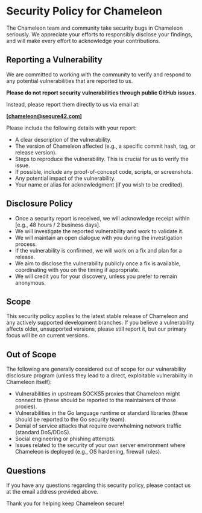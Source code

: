 # Security Policy for Chameleon

The Chameleon team and community take security bugs in Chameleon seriously. We appreciate your efforts to responsibly disclose your findings, and will make every effort to acknowledge your contributions.

## Reporting a Vulnerability

We are committed to working with the community to verify and respond to any potential vulnerabilities that are reported to us.

**Please do not report security vulnerabilities through public GitHub issues.**

Instead, please report them directly to us via email at:

**[chameleon@sequre42.com]** 

Please include the following details with your report:

*   A clear description of the vulnerability.
*   The version of Chameleon affected (e.g., a specific commit hash, tag, or release version).
*   Steps to reproduce the vulnerability. This is crucial for us to verify the issue.
*   If possible, include any proof-of-concept code, scripts, or screenshots.
*   Any potential impact of the vulnerability.
*   Your name or alias for acknowledgment (if you wish to be credited).

## Disclosure Policy

*   Once a security report is received, we will acknowledge receipt within [e.g., 48 hours / 2 business days].
*   We will investigate the reported vulnerability and work to validate it.
*   We will maintain an open dialogue with you during the investigation process.
*   If the vulnerability is confirmed, we will work on a fix and plan for a release.
*   We aim to disclose the vulnerability publicly once a fix is available, coordinating with you on the timing if appropriate.
*   We will credit you for your discovery, unless you prefer to remain anonymous.

## Scope

This security policy applies to the latest stable release of Chameleon and any actively supported development branches. If you believe a vulnerability affects older, unsupported versions, please still report it, but our primary focus will be on current versions.

## Out of Scope

The following are generally considered out of scope for our vulnerability disclosure program (unless they lead to a direct, exploitable vulnerability in Chameleon itself):

*   Vulnerabilities in upstream SOCKS5 proxies that Chameleon might connect to (these should be reported to the maintainers of those proxies).
*   Vulnerabilities in the Go language runtime or standard libraries (these should be reported to the Go security team).
*   Denial of service attacks that require overwhelming network traffic (standard DoS/DDoS).
*   Social engineering or phishing attempts.
*   Issues related to the security of your own server environment where Chameleon is deployed (e.g., OS hardening, firewall rules).

## Questions

If you have any questions regarding this security policy, please contact us at the email address provided above.

Thank you for helping keep Chameleon secure!